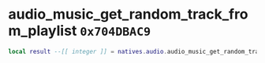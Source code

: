 # audio_music_get_random_track_from_playlist `0x704DBAC9`

```lua
local result --[[ integer ]] = natives.audio.audio_music_get_random_track_from_playlist(_unk0 --[[ integer ]])
```